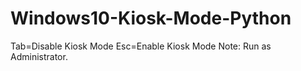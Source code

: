 # Windows10-Kiosk-Mode-Python
Tab=Disable Kiosk Mode
Esc=Enable Kiosk Mode
Note: Run as Administrator.
